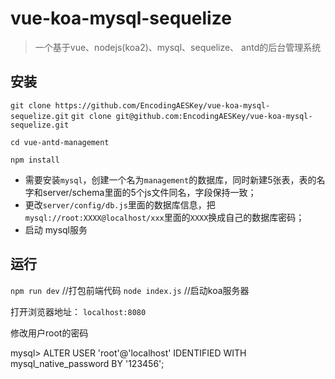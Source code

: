 # vue-koa-mysql-sequelize

> 一个基于vue、nodejs(koa2)、mysql、sequelize、 antd的后台管理系统

## 安装

`git clone https://github.com/EncodingAESKey/vue-koa-mysql-sequelize.git`
`git clone git@github.com:EncodingAESKey/vue-koa-mysql-sequelize.git`

`cd vue-antd-management`

`npm install`

- 需要安装`mysql`，创建一个名为`management`的数据库，同时新建5张表，表的名字和server/schema里面的5个js文件同名，字段保持一致；
- 更改`server/config/db.js`里面的数据库信息，把`mysql://root:XXXX@localhost/xxx`里面的`XXXX`换成自己的数据库密码；
- 启动 mysql服务

## 运行

`npm run dev`     //打包前端代码
`node index.js`   //启动koa服务器

打开浏览器地址： `localhost:8080`

修改用户root的密码

mysql> ALTER USER 'root'@'localhost' IDENTIFIED WITH mysql_native_password BY '123456';
